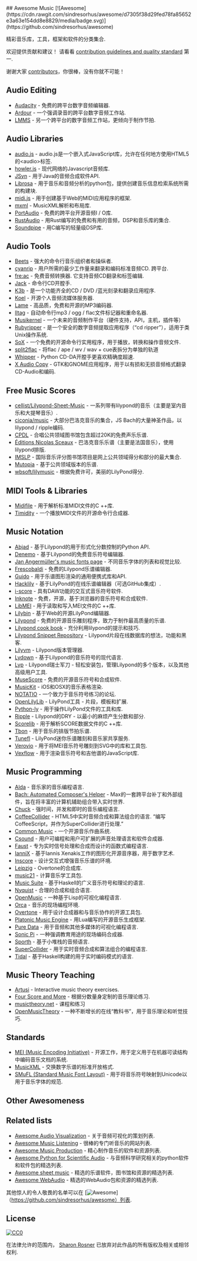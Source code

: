 <div class="github-widget" data-repo="ciconia/awesome-music"></div>
## Awesome Music [![Awesome](https://cdn.rawgit.com/sindresorhus/awesome/d7305f38d29fed78fa85652e3a63e154dd8e8829/media/badge.svg)](https://github.com/sindresorhus/awesome)

精彩音乐库，工具，框架和软件的分类集合.

 欢迎提供贡献和建议！  请看看 [contribution guidelines and quality standard](https://github.com/ciconia/awesome-music/blob/master/CONTRIBUTING.md) 第一.

谢谢大家 [contributors](https://github.com/ciconia/awesome-music/graphs/contributors)，你很棒，没有你就不可能！


## Audio Editing

* [Audacity](https://github.com/audacity/audacity) - 免费的跨平台数字音频编辑器.
* [Ardour](http://ardour.org/) - 一个强调录音的跨平台数字音频工作站.
* [LMMS](https://lmms.io/) - 另一个跨平台的数字音频工作站，更倾向于制作节拍.

## Audio Libraries

* [audio.js](https://github.com/kolber/audiojs) -  audio.js是一个嵌入式JavaScript库，允许在任何地方使用HTML5的&lt;audio&gt;标签.
* [howler.js](https://github.com/goldfire/howler.js) - 现代网络的Javascript音频库.
* [JSyn](http://www.softsynth.com/jsyn/) - 用于Java的音频合成软件API.
* [Librosa](https://github.com/librosa/librosa) - 用于音乐和音频分析的python包，提供创建音乐信息检索系统所需的构建块.
* [midi.js](https://github.com/mudcube/MIDI.js) - 用于创建基于Web的MIDI应用程序的框架.
* [mxml](https://github.com/venturemedia/mxml) -  MusicXML解析和布局库.
* [PortAudio](http://www.portaudio.com/) - 免费的跨平台开源音频I / O库.
* [RustAudio](https://github.com/RustAudio) - 用Rust编写的免费和有用的音频，DSP和音乐库的集合.
* [Soundpipe](https://github.com/PaulBatchelor/Soundpipe) - 用C编写的轻量级DSP库.

## Audio Tools

* [Beets](http://beets.radbox.org/) - 强大的命令行音乐组织者和操纵者.
* [cyanrip](https://github.com/atomnuker/cyanrip)   - 用户所需的最少工作量来翻录和编码标准音频CD.  跨平台.
* [fre:ac](https://github.com/enzo1982/freac)   - 免费音频转换器.  它支持音频CD翻录和标签编辑.
* [Jack](https://github.com/jack-cli-cd-ripper/jack) - 命令行CD开膛手.
* [K3b](https://github.com/KDE/k3b) - 是一个功能齐全的CD / DVD /蓝光刻录和翻录应用程序.
* [Koel](https://github.com/phanan/koel) - 开源个人音频流媒体服务器.
* [Lame](http://lame.sourceforge.net/) - 高品质，免费和开源的MP3编码器.
* [lltag](https://github.com/bgoglin/lltag) - 自动命令行mp3 / ogg / flac文件标记器和重命名器.
* [Musikernel](https://github.com/j3ffhubb/musikernel) - 一个未来的音频制作平台（硬件支持，API，主机，插件等）
* [Rubyripper](https://github.com/bleskodev/rubyripper) - 是一个安全的数字音频提取应用程序（“cd ripper”），适用于类Unix操作系统.
* [SoX](http://sox.sourceforge.net/) - 一个免费的开源命令行实用程序，用于播放，转换和操作音频文件.
* [split2flac](https://github.com/ftrvxmtrx/split2flac) - 将flac / ape / wv / wav + cue表拆分为单独的轨道
* [Whipper](https://github.com/JoeLametta/whipper) -  Python CD-DA开膛手更喜欢精确度超速.
* [X Audio Copy](https://github.com/giorgiofranceschi/xaudiocopy) -  GTK和GNOME应用程序，用于以有损和无损音频格式翻录CD-Audio和编码.

## Free Music Scores

* [cellist/Lilypond-Sheet-Music](https://github.com/cellist/Lilypond-Sheet-Music) - 一系列带有lilypond的音乐（主要是室内音乐和大提琴音乐）.
* [ciconia/music](https://github.com/ciconia/music) - 大部分巴洛克音乐的集合，JS Bach的大量神圣作品，以lilypond / ripple编码.
* [CPDL](http://www.cpdl.org/) - 合唱公共领域图书馆包含超过20K的免费声乐乐谱.
* [Éditions Nicolas Sceaux](https://github.com/nsceaux/nenuvar) - 巴洛克音乐乐谱（主要是法国音乐），使用lilypond排版.
* [IMSLP](http://imslp.org/) - 国际音乐评分图书馆项目是网上公共领域得分和部分的最大集合.
* [Mutopia](https://github.com/MutopiaProject/MutopiaProject) - 基于公共领域版本的乐谱.
* [wbsoft/lilymusic](https://github.com/wbsoft/lilymusic) - 根据免费许可，美丽的LilyPond得分.

## MIDI Tools & Libraries

* [Midifile](http://midifile.sapp.org/) - 用于解析标准MIDI文件的C ++库.
* [Timidity](http://timidity.sourceforge.net/) - 一个播放MIDI文件的开源命令行合成器.

## Music Notation

* [Abjad](http://projectabjad.org/) - 基于Lilypond的用于形式化分数控制的Python API.
* [Denemo](http://www.denemo.org/) - 基于Lilypond的免费音乐符号编辑器.
* [Jan Angermüller's music fonts page](http://elbsound.studio/music_fonts.php) - 不同音乐字体的列表和视觉比较.
* [Frescobaldi](https://github.com/wbsoft/frescobaldi) - 免费的Lilypond乐谱编辑器.
* [Guido](http://guidolib.sourceforge.net/) - 用于乐谱图形渲染的通用便携式库和API.
* [Hacklily](https://www.hacklily.org) - 基于LilyPond的在线乐谱编辑器（可选GitHub集成）.
* [i-score](http://www.i-score.org) - 具有DAW功能的交互式音乐符号软件.
* [Inknote](https://github.com/MichalPaszkiewicz/inknote) - 免费，开源，基于浏览器的音乐符号和合成软件.
* [LibMEI](https://github.com/DDMAL/libmei) - 用于读取和写入MEI文件的C ++库.
* [Lilybin](http://lilybin.com/) - 基于Web的开源LilyPond编辑器.
* [Lilypond](http://lilypond.org/) - 免费的开源音乐雕刻程序，致力于制作最高质量的乐谱.
* [Lilypond cook book](https://github.com/noteflakes/lilypond-cookbook/wiki/) - 充分利用lilypond的提示和技巧.
* [Lilypond Snippet Repository](http://lsr.di.unimi.it/) -  Lilypond片段在线数据库的想法，功能和黑客.
* [Lilyvm](https://github.com/olsonpm/lilyvm) -  Lilypond版本管理器.
* [Lydown](https://github.com/ciconia/lydown) - 基于Lilypond的音乐符号的现代语言.
* [Lyp](https://github.com/noteflakes/lyp) -  Lilypond瑞士军刀 - 轻松安装包，管理Lilypond的多个版本，以及其他高级用户工具.
* [MuseScore](https://github.com/musescore/MuseScore) - 免费的开源音乐符号和合成软件.
* [MusicKit](https://github.com/venturemedia/musickit) -  iOS和OSX的音乐表格渲染.
* [NOTATIO](http://notat.io/) - 一个致力于音乐符号练习的论坛.
* [OpenLilyLib](https://github.com/openlilylib/snippets/) -  LilyPond工具 - 片段，模板和扩展.
* [Python-ly](https://pypi.python.org/pypi/python-ly) - 用于操作LilyPond文件的工具和库.
* [Ripple](https://github.com/ciconia/ripple/) -  Lilypond的DRY  - 以最小的麻烦产生分数和部分.
* [Scorelib](http://scorelib.sapp.org/) - 用于解析SCORE数据文件的C ++库.
* [Tbon](https://github.com/Michael-F-Ellis/tbon) - 用于音乐的排版节拍乐谱.
* [Tunefl](https://github.com/tiredpixel/tunefl) -  LilyPond迷你乐谱雕刻和音乐家共享服务.
* [Verovio](https://github.com/rism-ch/verovio) - 用于将MEI音乐符号雕刻到SVG中的库和工具包.
* [Vexflow](https://github.com/0xfe/vexflow) - 用于渲染音乐符号和吉他谱的JavaScript库.

## Music Programming

* [Alda](https://github.com/alda-lang/alda) - 音乐家的音乐编程语言.
* [Bach: Automated Composer's Helper](http://www.bachproject.net/) -  Max的一套跨平台补丁和外部组件，旨在将丰富的计算机辅助组合带入实时世界.
* [Chuck](https://github.com/ccrma/chuck) - 强时间，并发和即时的音乐编程语言.
* [CoffeeCollider](https://github.com/mohayonao/CoffeeCollider)   -  HTML5中实时音频合成和算法组合的语言.  “编写CoffeeScript，并作为SuperCollider进行处理.”
* [Common Music](http://commonmusic.sourceforge.net/) - 一个开源音乐作曲系统.
* [Csound](http://csound.github.io/) - 用户可编程和用户可扩展的声音处理语言和软件合成器.
* [Faust](http://faust.grame.fr/) - 专为实时信号处理和合成而设计的函数式编程语言.
* [IanniX](https://github.com/iannix/IanniX) - 基于Iannis Xenakis工作的图形化开源音序器，用于数字艺术.
* [Inscore](http://inscore.sourceforge.net/) - 设计交互式增强音乐乐谱的环境.
* [Leipzig](https://github.com/ctford/leipzig) -  Overtone的合成库.
* [music21](http://web.mit.edu/music21/) - 计算音乐学工具包.
* [Music Suite](http://music-suite.github.io/docs/ref/) - 基于Haskell的广义音乐符号和理论的语言.
* [Nyquist](https://www.cs.cmu.edu/~music/nyquist/) - 合理的合成和组合语言.
* [OpenMusic](http://repmus.ircam.fr/openmusic/home) - 一种基于Lisp的可视化编程语言.
* [Orca](https://github.com/hundredrabbits/Orca) - 音乐的现场编程环境.
* [Overtone](https://github.com/overtone/overtone/) - 用于设计合成器和与音乐协作的开源工具包.
* [Platonic Music Engine](http://www.platonicmusicengine.com/) - 用Lua编写的开源音乐生成框架.
* [Pure Data](http://puredata.info/) - 用于音频和其他多媒体的可视化编程语言.
* [Sonic Pi](http://sonic-pi.net/) - 一种强调教育用途的现场编码合成器.
* [Sporth](https://github.com/PaulBatchelor/Sporth) - 基于小堆栈的音频语言.
* [SuperCollider](http://supercollider.github.io/) - 用于实时音频合成和算法组合的编程语言.
* [Tidal](http://tidal.lurk.org/) - 基于Haskell构建的用于实时编码模式的语言.

## Music Theory Teaching

* [Artusi](https://www.artusi.xyz) - Interactive music theory exercises.
* [Four Score and More](https://fourscoreandmore.org/) - 根据分数量身定制的音乐理论练习.
* [musictheory.net](https://www.musictheory.net) - 课程和练习
* [OpenMusicTheory](http://openmusictheory.com/) - 一种不断增长的在线“教科书”，用于音乐理论和听觉技巧.

## Standards

* [MEI (Music Encoding Initiative)](http://music-encoding.org/) - 开源工作，用于定义用于在机器可读结构中编码音乐文档的系统.
* [MusicXML](http://www.musicxml.com/) - 交换数字乐谱的标准开放格式.
* [SMuFL (Standard Music Font Layout)](http://www.smufl.org/) - 用于将音乐符号映射到Unicode以用于音乐字体的规范.

## Other Awesomeness

## Related lists

* [Awesome Audio Visualization](https://github.com/willianjusten/awesome-audio-visualization) - 关于音频可视化的策划列表.
* [Awesome Music Listening](https://github.com/ybayle/awesome-music-listening) - 很棒的专门听音乐的网站列表.
* [Awesome Music Production](https://github.com/adius/awesome-music-production) - 精心制作音乐的软件和资源列表.
* [Awesome Python for Scientific Audio](https://github.com/faroit/awesome-python-scientific-audio) - 与音频科学研究相关的python软件和软件包的精选列表.
* [Awesome sheet music](https://github.com/adius/awesome-sheet-music) - 精选的乐谱软件，图书馆和资源的精选列表.
* [Awesome WebAudio](https://github.com/notthetup/awesome-webaudio) - 精选的WebAudio包和资源的精选列表.

其他惊人的令人敬畏的名单可以在 [![Awesome](https://cdn.rawgit.com/sindresorhus/awesome/d7305f38d29fed78fa85652e3a63e154dd8e8829/media/badge.svg)]（https://github.com/sindresorhus/awesome）列表.

## License

[![CC0](https://i.creativecommons.org/p/zero/1.0/88x31.png)](https://creativecommons.org/publicdomain/zero/1.0/)

在法律允许的范围内， [Sharon Rosner](http://github.com/ciconia) 已放弃对此作品的所有版权及相关或相邻权利.
